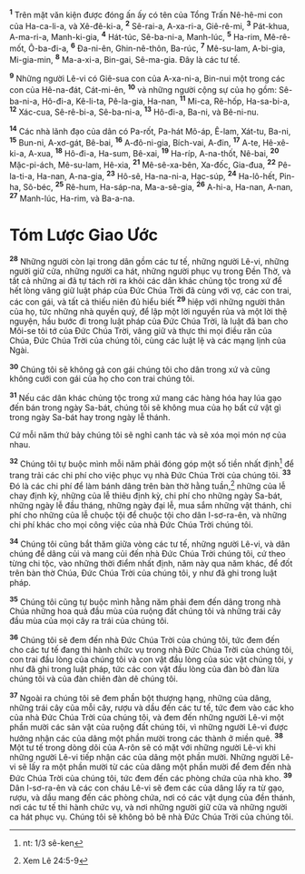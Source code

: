 <sup><b>1</b></sup> Trên mặt văn kiện được đóng ấn ấy có tên của Tổng Trấn Nê-hê-mi con của Ha-ca-li-a, và Xê-đê-ki-a, <sup><b>2</b></sup> Sê-rai-a, A-xa-ri-a, Giê-rê-mi, <sup><b>3</b></sup> Pát-khua, A-ma-ri-a, Manh-ki-gia, <sup><b>4</b></sup> Hát-túc, Sê-ba-ni-a, Manh-lúc, <sup><b>5</b></sup> Ha-rim, Mê-rê-mốt, Ô-ba-đi-a, <sup><b>6</b></sup> Ða-ni-ên, Ghin-nê-thôn, Ba-rúc, <sup><b>7</b></sup> Mê-su-lam, A-bi-gia, Mi-gia-min, <sup><b>8</b></sup> Ma-a-xi-a, Bin-gai, Sê-ma-gia. Ðây là các tư tế.

<sup><b>9</b></sup> Những người Lê-vi có Giê-sua con của A-xa-ni-a, Bin-nui một trong các con của Hê-na-đát, Cát-mi-ên, <sup><b>10</b></sup> và những người cộng sự của họ gồm: Sê-ba-ni-a, Hô-đi-a, Kê-li-ta, Pê-la-gia, Ha-nan, <sup><b>11</b></sup> Mi-ca, Rê-hốp, Ha-sa-bi-a, <sup><b>12</b></sup> Xác-cua, Sê-rê-bi-a, Sê-ba-ni-a, <sup><b>13</b></sup> Hô-đi-a, Ba-ni, và Bê-ni-nu.

<sup><b>14</b></sup> Các nhà lãnh đạo của dân có Pa-rốt, Pa-hát Mô-áp, Ê-lam, Xát-tu, Ba-ni, <sup><b>15</b></sup> Bun-ni, A-xơ-gát, Bê-bai, <sup><b>16</b></sup> A-đô-ni-gia, Bích-vai, A-đin, <sup><b>17</b></sup> A-te, Hê-xê-ki-a, A-xua, <sup><b>18</b></sup> Hô-đi-a, Ha-sum, Bê-xai, <sup><b>19</b></sup> Ha-ríp, A-na-thốt, Nê-bai, <sup><b>20</b></sup> Mặc-pi-ách, Mê-su-lam, Hê-xia, <sup><b>21</b></sup> Mê-sê-xa-bên, Xa-đốc, Gia-đua, <sup><b>22</b></sup> Pê-la-ti-a, Ha-nan, A-na-gia, <sup><b>23</b></sup> Hô-sê, Ha-na-ni-a, Hạc-súp, <sup><b>24</b></sup> Ha-lô-hết, Pin-ha, Sô-béc, <sup><b>25</b></sup> Rê-hum, Ha-sáp-na, Ma-a-sê-gia, <sup><b>26</b></sup> A-hi-a, Ha-nan, A-nan, <sup><b>27</b></sup> Manh-lúc, Ha-rim, và Ba-a-na.

# Tóm Lược Giao Ước

<sup><b>28</b></sup> Những người còn lại trong dân gồm các tư tế, những người Lê-vi, những người giữ cửa, những người ca hát, những người phục vụ trong Ðền Thờ, và tất cả những ai đã tự tách rời ra khỏi các dân khác chủng tộc trong xứ để hết lòng vâng giữ luật pháp của Ðức Chúa Trời đã cùng với vợ, các con trai, các con gái, và tất cả thiếu niên đủ hiểu biết <sup><b>29</b></sup> hiệp với những người thân của họ, tức những nhà quyền quý, để lập một lời nguyền rủa và một lời thệ nguyện, hầu bước đi trong luật pháp của Ðức Chúa Trời, là luật đã ban cho Môi-se tôi tớ của Ðức Chúa Trời, vâng giữ và thực thi mọi điều răn của Chúa, Ðức Chúa Trời của chúng tôi, cùng các luật lệ và các mạng lịnh của Ngài.

<sup><b>30</b></sup> Chúng tôi sẽ không gả con gái chúng tôi cho dân trong xứ và cũng không cưới con gái của họ cho con trai chúng tôi.

<sup><b>31</b></sup> Nếu các dân khác chủng tộc trong xứ mang các hàng hóa hay lúa gạo đến bán trong ngày Sa-bát, chúng tôi sẽ không mua của họ bất cứ vật gì trong ngày Sa-bát hay trong ngày lễ thánh.

Cứ mỗi năm thứ bảy chúng tôi sẽ nghỉ canh tác và sẽ xóa mọi món nợ của nhau.

<sup><b>32</b></sup> Chúng tôi tự buộc mình mỗi năm phải đóng góp một số tiền nhất định[^1-a410ad65-c70b-4e05-8586-078cc1767b91] để trang trải các chi phí cho việc phục vụ nhà Ðức Chúa Trời của chúng tôi. <sup><b>33</b></sup> Ðó là các chi phí để làm bánh dâng trên bàn thờ hằng tuần,[^2-a410ad65-c70b-4e05-8586-078cc1767b91] những của lễ chay định kỳ, những của lễ thiêu định kỳ, chi phí cho những ngày Sa-bát, những ngày lễ đầu tháng, những ngày đại lễ, mua sắm những vật thánh, chi phí cho những của lễ chuộc tội để chuộc tội cho dân I-sơ-ra-ên, và những chi phí khác cho mọi công việc của nhà Ðức Chúa Trời chúng tôi.

<sup><b>34</b></sup> Chúng tôi cũng bắt thăm giữa vòng các tư tế, những người Lê-vi, và dân chúng để dâng củi và mang củi đến nhà Ðức Chúa Trời chúng tôi, cứ theo từng chi tộc, vào những thời điểm nhất định, năm này qua năm khác, để đốt trên bàn thờ Chúa, Ðức Chúa Trời của chúng tôi, y như đã ghi trong luật pháp.

<sup><b>35</b></sup> Chúng tôi cũng tự buộc mình hằng năm phải đem đến dâng trong nhà Chúa những hoa quả đầu mùa của ruộng đất chúng tôi và những trái cây đầu mùa của mọi cây ra trái của chúng tôi.

<sup><b>36</b></sup> Chúng tôi sẽ đem đến nhà Ðức Chúa Trời của chúng tôi, tức đem đến cho các tư tế đang thi hành chức vụ trong nhà Ðức Chúa Trời của chúng tôi, con trai đầu lòng của chúng tôi và con vật đầu lòng của súc vật chúng tôi, y như đã ghi trong luật pháp, tức các con vật đầu lòng của đàn bò đàn lừa chúng tôi và của đàn chiên đàn dê chúng tôi.

<sup><b>37</b></sup> Ngoài ra chúng tôi sẽ đem phần bột thượng hạng, những của dâng, những trái cây của mỗi cây, rượu và dầu đến các tư tế, tức đem vào các kho của nhà Ðức Chúa Trời của chúng tôi, và đem đến những người Lê-vi một phần mười các sản vật của ruộng đất chúng tôi, vì những người Lê-vi được hưởng nhận các của dâng một phần mười trong các thành ở miền quê. <sup><b>38</b></sup> Một tư tế trong dòng dõi của A-rôn sẽ có mặt với những người Lê-vi khi những người Lê-vi tiếp nhận các của dâng một phần mười. Những người Lê-vi sẽ lấy ra một phần mười từ các của dâng một phần mười để đem đến nhà Ðức Chúa Trời của chúng tôi, tức đem đến các phòng chứa của nhà kho. <sup><b>39</b></sup> Dân I-sơ-ra-ên và các con cháu Lê-vi sẽ đem các của dâng lấy ra từ gạo, rượu, và dầu mang đến các phòng chứa, nơi có các vật dụng của đền thánh, nơi các tư tế thi hành chức vụ, và nơi những người giữ cửa và những người ca hát phục vụ. Chúng tôi sẽ không bỏ bê nhà Ðức Chúa Trời của chúng tôi.

[^1-a410ad65-c70b-4e05-8586-078cc1767b91]: nt: 1/3 sê-ken

[^2-a410ad65-c70b-4e05-8586-078cc1767b91]: Xem Lê 24:5-9
